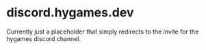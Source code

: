 # discord.hygames.dev

Currently just a placeholder that simply redirects to the invite for the hygames discord channel.
